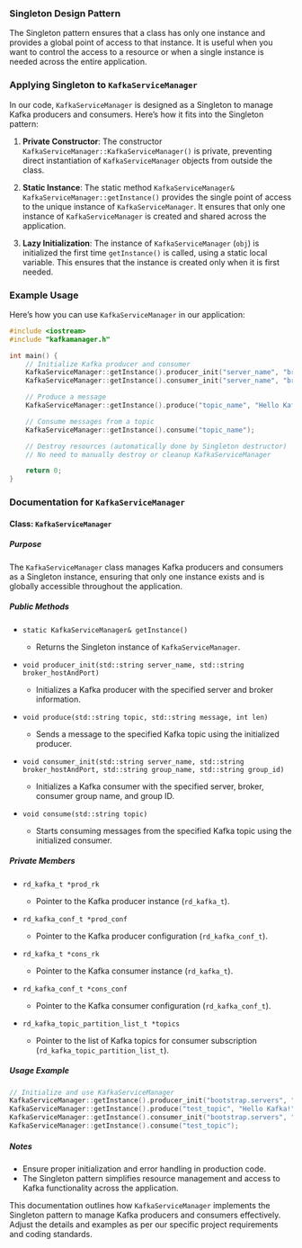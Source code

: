 ### Singleton Design Pattern

The Singleton pattern ensures that a class has only one instance and provides a global point of access to that instance. It is useful when you want to control the access to a resource or when a single instance is needed across the entire application.

### Applying Singleton to `KafkaServiceManager`

In our code, `KafkaServiceManager` is designed as a Singleton to manage Kafka producers and consumers. Here’s how it fits into the Singleton pattern:

1. **Private Constructor**: The constructor `KafkaServiceManager::KafkaServiceManager()` is private, preventing direct instantiation of `KafkaServiceManager` objects from outside the class.

2. **Static Instance**: The static method `KafkaServiceManager& KafkaServiceManager::getInstance()` provides the single point of access to the unique instance of `KafkaServiceManager`. It ensures that only one instance of `KafkaServiceManager` is created and shared across the application.

3. **Lazy Initialization**: The instance of `KafkaServiceManager` (`obj`) is initialized the first time `getInstance()` is called, using a static local variable. This ensures that the instance is created only when it is first needed.

### Example Usage

Here’s how you can use `KafkaServiceManager` in our application:

```cpp
#include <iostream>
#include "kafkamanager.h"

int main() {
    // Initialize Kafka producer and consumer
    KafkaServiceManager::getInstance().producer_init("server_name", "broker_hostAndPort");
    KafkaServiceManager::getInstance().consumer_init("server_name", "broker_hostAndPort", "group_name", "group_id");

    // Produce a message
    KafkaServiceManager::getInstance().produce("topic_name", "Hello Kafka!", strlen("Hello Kafka!"));

    // Consume messages from a topic
    KafkaServiceManager::getInstance().consume("topic_name");

    // Destroy resources (automatically done by Singleton destructor)
    // No need to manually destroy or cleanup KafkaServiceManager

    return 0;
}
```

### Documentation for `KafkaServiceManager`

#### Class: `KafkaServiceManager`

##### Purpose
The `KafkaServiceManager` class manages Kafka producers and consumers as a Singleton instance, ensuring that only one instance exists and is globally accessible throughout the application.

##### Public Methods

- `static KafkaServiceManager& getInstance()`
  - Returns the Singleton instance of `KafkaServiceManager`.
  
- `void producer_init(std::string server_name, std::string broker_hostAndPort)`
  - Initializes a Kafka producer with the specified server and broker information.
  
- `void produce(std::string topic, std::string message, int len)`
  - Sends a message to the specified Kafka topic using the initialized producer.
  
- `void consumer_init(std::string server_name, std::string broker_hostAndPort, std::string group_name, std::string group_id)`
  - Initializes a Kafka consumer with the specified server, broker, consumer group name, and group ID.
  
- `void consume(std::string topic)`
  - Starts consuming messages from the specified Kafka topic using the initialized consumer.

##### Private Members

- `rd_kafka_t *prod_rk`
  - Pointer to the Kafka producer instance (`rd_kafka_t`).

- `rd_kafka_conf_t *prod_conf`
  - Pointer to the Kafka producer configuration (`rd_kafka_conf_t`).

- `rd_kafka_t *cons_rk`
  - Pointer to the Kafka consumer instance (`rd_kafka_t`).

- `rd_kafka_conf_t *cons_conf`
  - Pointer to the Kafka consumer configuration (`rd_kafka_conf_t`).

- `rd_kafka_topic_partition_list_t *topics`
  - Pointer to the list of Kafka topics for consumer subscription (`rd_kafka_topic_partition_list_t`).

##### Usage Example
```cpp
// Initialize and use KafkaServiceManager
KafkaServiceManager::getInstance().producer_init("bootstrap.servers", "localhost:9092");
KafkaServiceManager::getInstance().produce("test_topic", "Hello Kafka!", strlen("Hello Kafka!"));
KafkaServiceManager::getInstance().consumer_init("bootstrap.servers", "localhost:9092", "test_group", "group_id");
KafkaServiceManager::getInstance().consume("test_topic");
```

##### Notes

- Ensure proper initialization and error handling in production code.
- The Singleton pattern simplifies resource management and access to Kafka functionality across the application.

This documentation outlines how `KafkaServiceManager` implements the Singleton pattern to manage Kafka producers and consumers effectively. Adjust the details and examples as per our specific project requirements and coding standards.
